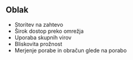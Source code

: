 ## Oblak

* Storitev na zahtevo
* Širok dostop preko omrežja
* Uporaba skupnih virov
* Bliskovita prožnost
* Merjenje porabe in obračun glede na porabo